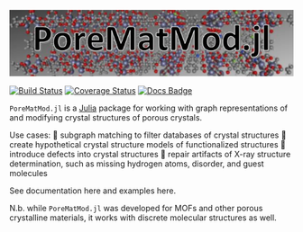 ![logo.JPG](logo.JPG)

[![Build Status](https://travis-ci.org/SimonEnsemble/PoreMatMod.jl.svg?branch=master)](https://app.travis-ci.com/github/SimonEnsemble/PoreMatMod.jl)
[![Coverage Status](https://coveralls.io/repos/github/SimonEnsemble/PoreMatMod.jl/badge.svg?branch=master)](https://coveralls.io/github/SimonEnsemble/PoreMatMod.jl?branch=master)
[![Docs Badge](https://img.shields.io/badge/docs-latest-blue.svg)](https://SimonEnsemble.github.io/PoreMatMod.jl/latest)

`PoreMatMod.jl` is a [Julia](https://julialang.org/) package for working with graph representations of and modifying crystal structures of porous crystals.

Use cases:
:hammer: subgraph matching to filter databases of crystal structures
:hammer: create hypothetical crystal structure models of functionalized structures
:hammer: introduce defects into crystal structures
:hammer: repair artifacts of X-ray structure determination, such as missing hydrogen atoms, disorder, and guest molecules

See documentation here and examples here.

N.b. while `PoreMatMod.jl` was developed for MOFs and other porous crystalline materials, it works with discrete molecular structures as well.
